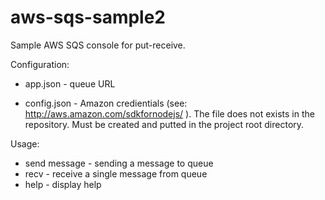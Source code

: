 aws-sqs-sample2
==============

Sample AWS SQS console for  put-receive.

Configuration:
- app.json - queue URL 

- config.json - Amazon credientials (see: http://aws.amazon.com/sdkfornodejs/ ). The file does not exists in the repository. Must be created and putted in the project root directory.


Usage:
- send message - sending a message to queue
- recv - receive a single message from queue
- help - display help

